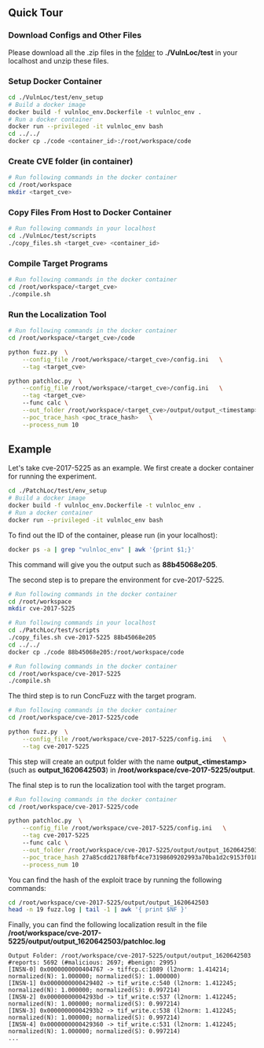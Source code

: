 ## Quick Tour

### Download Configs and Other Files
Please download all the .zip files in the [folder](https://drive.google.com/drive/folders/1B5dKaMfqN_mJSaYIIkeScdvZb9P6_tQh?usp=sharing)
to **./VulnLoc/test** in your localhost and unzip these files.

### Setup Docker Container

```bash
cd ./VulnLoc/test/env_setup
# Build a docker image
docker build -f vulnloc_env.Dockerfile -t vulnloc_env .
# Run a docker container
docker run --privileged -it vulnloc_env bash
cd ../../
docker cp ./code <container_id>:/root/workspace/code
```

### Create CVE folder (in container)

```bash
# Run following commands in the docker container
cd /root/workspace
mkdir <target_cve>
```

### Copy Files From Host to Docker Container

```bash
# Run following commands in your localhost
cd ./VulnLoc/test/scripts
./copy_files.sh <target_cve> <container_id>
```

### Compile Target Programs

```bash
# Run following commands in the docker container
cd /root/workspace/<target_cve>
./compile.sh
```

### Run the Localization Tool

```bash
# Run following commands in the docker container
cd /root/workspace/<target_cve>/code

python fuzz.py  \
    --config_file /root/workspace/<target_cve>/config.ini   \
    --tag <target_cve>

python patchloc.py  \
    --config_file /root/workspace/<target_cve>/config.ini   \
    --tag <target_cve>  
    --func calc \
    --out_folder /root/workspace/<target_cve>/output/output_<timestamp> \
    --poc_trace_hash <poc_trace_hash>   \
    --process_num 10
```

## Example
Let's take cve-2017-5225 as an example. We first create a docker container for running the experiment.
```bash
cd ./PatchLoc/test/env_setup
# Build a docker image
docker build -f vulnloc_env.Dockerfile -t vulnloc_env .
# Run a docker container
docker run --privileged -it vulnloc_env bash
```
To find out the ID of the container, please run (in your localhost):
```bash
docker ps -a | grep "vulnloc_env" | awk '{print $1;}'
```
This command will give you the output such as **88b45068e205**.

The second step is to prepare the environment for cve-2017-5225.
```bash
# Run following commands in the docker container
cd /root/workspace
mkdir cve-2017-5225
```
```bash
# Run following commands in your localhost
cd ./PatchLoc/test/scripts
./copy_files.sh cve-2017-5225 88b45068e205
cd ../../
docker cp ./code 88b45068e205:/root/workspace/code
```
```bash
# Run following commands in the docker container
cd /root/workspace/cve-2017-5225
./compile.sh
```
The third step is to run ConcFuzz with the target program.
```bash
# Run following commands in the docker container
cd /root/workspace/cve-2017-5225/code

python fuzz.py  \
    --config_file /root/workspace/cve-2017-5225/config.ini   \
    --tag cve-2017-5225
```
This step will create an output folder with the name **output_\<timestamp\>** (such as **output_1620642503**) in **/root/workspace/cve-2017-5225/output**. 

The final step is to run the localization tool with the target program.
```bash
# Run following commands in the docker container
cd /root/workspace/cve-2017-5225/code

python patchloc.py  \
    --config_file /root/workspace/cve-2017-5225/config.ini   \
    --tag cve-2017-5225
    --func calc \
    --out_folder /root/workspace/cve-2017-5225/output/output_1620642503 \
    --poc_trace_hash 27a85cdd21788fbf4ce73198609202993a70ba1d2c9153f018e33c88dea4ffef   \
    --process_num 10
```
You can find the hash of the exploit trace by running the following commands:
```bash
cd /root/workspace/cve-2017-5225/output/output_1620642503
head -n 19 fuzz.log | tail -1 | awk '{ print $NF }'
```
Finally, you can find the following localization result in the file **/root/workspace/cve-2017-5225/output/output_1620642503/patchloc.log**
```
Output Folder: /root/workspace/cve-2017-5225/output/output_1620642503
#reports: 5692 (#malicious: 2697; #benign: 2995)
[INSN-0] 0x0000000000404767 -> tiffcp.c:1089 (l2norm: 1.414214; normalized(N): 1.000000; normalized(S): 1.000000)
[INSN-1] 0x0000000000429402 -> tif_write.c:540 (l2norm: 1.412245; normalized(N): 1.000000; normalized(S): 0.997214)
[INSN-2] 0x00000000004293bd -> tif_write.c:537 (l2norm: 1.412245; normalized(N): 1.000000; normalized(S): 0.997214)
[INSN-3] 0x00000000004293b2 -> tif_write.c:538 (l2norm: 1.412245; normalized(N): 1.000000; normalized(S): 0.997214)
[INSN-4] 0x0000000000429360 -> tif_write.c:531 (l2norm: 1.412245; normalized(N): 1.000000; normalized(S): 0.997214)
...
```
